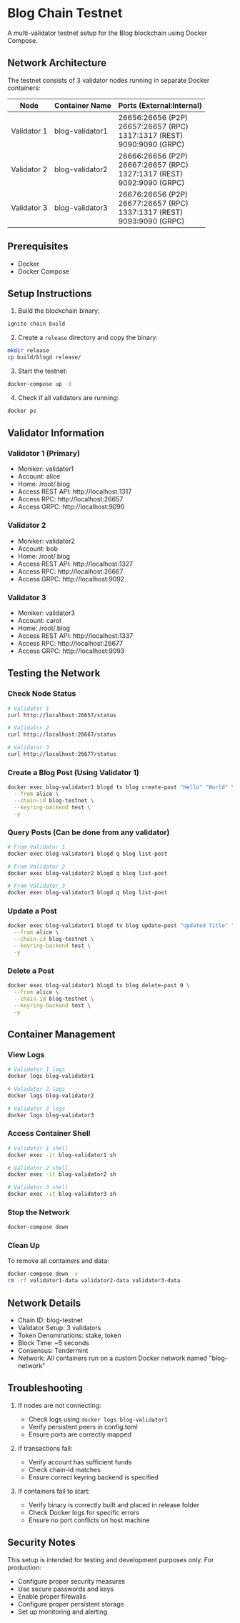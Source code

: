 # Blog Chain Testnet

A multi-validator testnet setup for the Blog blockchain using Docker Compose.

## Network Architecture

The testnet consists of 3 validator nodes running in separate Docker containers:

| Node | Container Name | Ports (External:Internal) |
|------|---------------|--------------------------|
| Validator 1 | blog-validator1 | 26656:26656 (P2P) <br> 26657:26657 (RPC) <br> 1317:1317 (REST) <br> 9090:9090 (GRPC) |
| Validator 2 | blog-validator2 | 26666:26656 (P2P) <br> 26667:26657 (RPC) <br> 1327:1317 (REST) <br> 9092:9090 (GRPC) |
| Validator 3 | blog-validator3 | 26676:26656 (P2P) <br> 26677:26657 (RPC) <br> 1337:1317 (REST) <br> 9093:9090 (GRPC) |

## Prerequisites

- Docker
- Docker Compose

## Setup Instructions

1. Build the blockchain binary:
```bash
ignite chain build
```

2. Create a `release` directory and copy the binary:
```bash
mkdir release
cp build/blogd release/
```

3. Start the testnet:
```bash
docker-compose up -d
```

4. Check if all validators are running:
```bash
docker ps
```

## Validator Information

### Validator 1 (Primary)
- Moniker: validator1
- Account: alice
- Home: /root/.blog
- Access REST API: http://localhost:1317
- Access RPC: http://localhost:26657
- Access GRPC: http://localhost:9090

### Validator 2
- Moniker: validator2
- Account: bob
- Home: /root/.blog
- Access REST API: http://localhost:1327
- Access RPC: http://localhost:26667
- Access GRPC: http://localhost:9092

### Validator 3
- Moniker: validator3
- Account: carol
- Home: /root/.blog
- Access REST API: http://localhost:1337
- Access RPC: http://localhost:26677
- Access GRPC: http://localhost:9093

## Testing the Network

### Check Node Status
```bash
# Validator 1
curl http://localhost:26657/status

# Validator 2
curl http://localhost:26667/status

# Validator 3
curl http://localhost:26677/status
```

### Create a Blog Post (Using Validator 1)
```bash
docker exec blog-validator1 blogd tx blog create-post "Hello" "World" \
  --from alice \
  --chain-id blog-testnet \
  --keyring-backend test \
  -y
```

### Query Posts (Can be done from any validator)
```bash
# From Validator 1
docker exec blog-validator1 blogd q blog list-post

# From Validator 2
docker exec blog-validator2 blogd q blog list-post

# From Validator 3
docker exec blog-validator3 blogd q blog list-post
```

### Update a Post
```bash
docker exec blog-validator1 blogd tx blog update-post "Updated Title" "Updated Body" 0 \
  --from alice \
  --chain-id blog-testnet \
  --keyring-backend test \
  -y
```

### Delete a Post
```bash
docker exec blog-validator1 blogd tx blog delete-post 0 \
  --from alice \
  --chain-id blog-testnet \
  --keyring-backend test \
  -y
```

## Container Management

### View Logs
```bash
# Validator 1 logs
docker logs blog-validator1

# Validator 2 logs
docker logs blog-validator2

# Validator 3 logs
docker logs blog-validator3
```

### Access Container Shell
```bash
# Validator 1 shell
docker exec -it blog-validator1 sh

# Validator 2 shell
docker exec -it blog-validator2 sh

# Validator 3 shell
docker exec -it blog-validator3 sh
```

### Stop the Network
```bash
docker-compose down
```

### Clean Up
To remove all containers and data:
```bash
docker-compose down -v
rm -rf validator1-data validator2-data validator3-data
```

## Network Details

- Chain ID: blog-testnet
- Validator Setup: 3 validators
- Token Denominations: stake, token
- Block Time: ~5 seconds
- Consensus: Tendermint
- Network: All containers run on a custom Docker network named "blog-network"

## Troubleshooting

1. If nodes are not connecting:
   - Check logs using `docker logs blog-validator1`
   - Verify persistent peers in config.toml
   - Ensure ports are correctly mapped

2. If transactions fail:
   - Verify account has sufficient funds
   - Check chain-id matches
   - Ensure correct keyring backend is specified

3. If containers fail to start:
   - Verify binary is correctly built and placed in release folder
   - Check Docker logs for specific errors
   - Ensure no port conflicts on host machine

## Security Notes

This setup is intended for testing and development purposes only. For production:
- Configure proper security measures
- Use secure passwords and keys
- Enable proper firewalls
- Configure proper persistent storage
- Set up monitoring and alerting